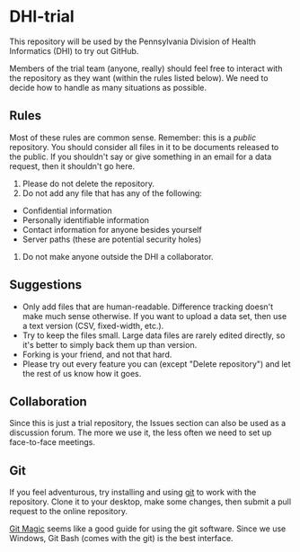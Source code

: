 # DHI-trial

This repository will be used by the Pennsylvania Division of Health Informatics (DHI) to try out GitHub.

Members of the trial team (anyone, really) should feel free to interact with the repository as they want (within the rules listed below). We need to decide how to handle as many situations as possible.

## Rules

Most of these rules are common sense. Remember: this is a *public* repository. You should consider all files in it to be documents released to the public. If you shouldn't say or give something in an email for a data request, then it shouldn't go here.

1. Please do not delete the repository.
1. Do not add any file that has any of the following:
  - Confidential information
  - Personally identifiable information
  - Contact information for anyone besides yourself
  - Server paths (these are potential security holes)
1. Do not make anyone outside the DHI a collaborator.

## Suggestions

- Only add files that are human-readable. Difference tracking doesn't make much sense otherwise. If you want to upload a data set, then use a text version (CSV, fixed-width, etc.).
- Try to keep the files small. Large data files are rarely edited directly, so it's better to simply back them up than version.
- Forking is your friend, and not that hard.
- Please try out every feature you can (except "Delete repository") and let the rest of us know how it goes.

## Collaboration

Since this is just a trial repository, the Issues section can also be used as a discussion forum. The more we use it, the less often we need to set up face-to-face meetings.

## Git

If you feel adventurous, try installing and using [git](https://git-scm.com/) to work with the repository. Clone it to your desktop, make some changes, then submit a pull request to the online repository.

[Git Magic](http://www-cs-students.stanford.edu/~blynn/gitmagic/) seems like a good guide for using the git software. Since we use Windows, Git Bash (comes with the git) is the best interface.

